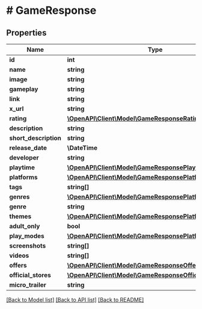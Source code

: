 # # GameResponse

## Properties

Name | Type | Description | Notes
------------ | ------------- | ------------- | -------------
**id** | **int** |  | [optional]
**name** | **string** |  | [optional]
**image** | **string** |  | [optional]
**gameplay** | **string** |  | [optional]
**link** | **string** |  | [optional]
**x_url** | **string** |  | [optional]
**rating** | [**\OpenAPI\Client\Model\GameResponseRating**](GameResponseRating.md) |  | [optional]
**description** | **string** |  | [optional]
**short_description** | **string** |  | [optional]
**release_date** | **\DateTime** |  | [optional]
**developer** | **string** |  | [optional]
**playtime** | [**\OpenAPI\Client\Model\GameResponsePlaytime**](GameResponsePlaytime.md) |  | [optional]
**platforms** | [**\OpenAPI\Client\Model\GameResponsePlatformsInner[]**](GameResponsePlatformsInner.md) |  | [optional]
**tags** | **string[]** |  | [optional]
**genres** | [**\OpenAPI\Client\Model\GameResponsePlatformsInner[]**](GameResponsePlatformsInner.md) |  | [optional]
**genre** | **string** |  | [optional]
**themes** | [**\OpenAPI\Client\Model\GameResponsePlatformsInner[]**](GameResponsePlatformsInner.md) |  | [optional]
**adult_only** | **bool** |  | [optional]
**play_modes** | [**\OpenAPI\Client\Model\GameResponsePlatformsInner[]**](GameResponsePlatformsInner.md) |  | [optional]
**screenshots** | **string[]** |  | [optional]
**videos** | **string[]** |  | [optional]
**offers** | [**\OpenAPI\Client\Model\GameResponseOffersInner[]**](GameResponseOffersInner.md) |  | [optional]
**official_stores** | [**\OpenAPI\Client\Model\GameResponseOfficialStoresInner[]**](GameResponseOfficialStoresInner.md) |  | [optional]
**micro_trailer** | **string** |  | [optional]

[[Back to Model list]](../../README.md#models) [[Back to API list]](../../README.md#endpoints) [[Back to README]](../../README.md)
